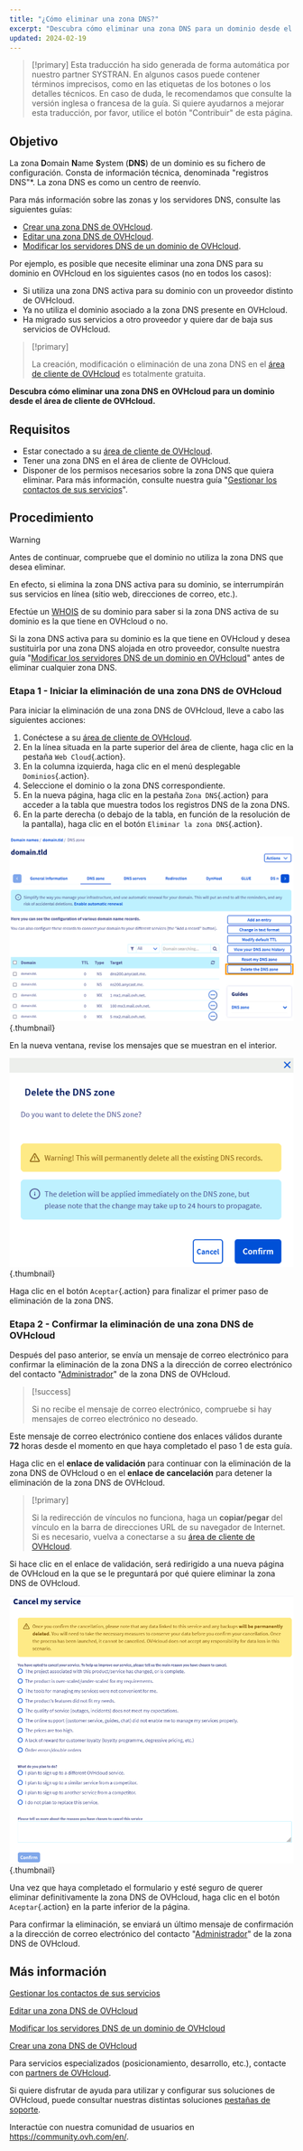 ```yaml
---
title: "¿Cómo eliminar una zona DNS?"
excerpt: "Descubra cómo eliminar una zona DNS para un dominio desde el área de cliente de OVHcloud"
updated: 2024-02-19
---
```


> [!primary]
> Esta traducción ha sido generada de forma automática por nuestro partner SYSTRAN. En algunos casos puede contener términos imprecisos, como en las etiquetas de los botones o los detalles técnicos. En caso de duda, le recomendamos que consulte la versión inglesa o francesa de la guía. Si quiere ayudarnos a mejorar esta traducción, por favor, utilice el botón "Contribuir" de esta página.
>

## Objetivo

La zona **D**omain **N**ame **S**ystem (**DNS**) de un dominio es su fichero de configuración. Consta de información técnica, denominada "registros DNS"*. La zona DNS es como un centro de reenvío.

Para más información sobre las zonas y los servidores DNS, consulte las siguientes guías: 

- [Crear una zona DNS de OVHcloud](/pages/web_cloud/domains/dns_zone_create).
- [Editar una zona DNS de OVHcloud](/pages/web_cloud/domains/dns_zone_edit).
- [Modificar los servidores DNS de un dominio de OVHcloud](/pages/web_cloud/domains/dns_server_general_information).

Por ejemplo, es posible que necesite eliminar una zona DNS para su dominio en OVHcloud en los siguientes casos (no en todos los casos):

- Si utiliza una zona DNS activa para su dominio con un proveedor distinto de OVHcloud.
- Ya no utiliza el dominio asociado a la zona DNS presente en OVHcloud.
- Ha migrado sus servicios a otro proveedor y quiere dar de baja sus servicios de OVHcloud.

> [!primary]
>
> La creación, modificación o eliminación de una zona DNS en el [área de cliente de OVHcloud](/links//manager) es totalmente gratuita.
>

**Descubra cómo eliminar una zona DNS en OVHcloud para un dominio desde el área de cliente de OVHcloud.**

## Requisitos

- Estar conectado a su [área de cliente de OVHcloud](/links//manager).
- Tener una zona DNS en el área de cliente de OVHcloud.
- Disponer de los permisos necesarios sobre la zona DNS que quiera eliminar. Para más información, consulte nuestra guía "[Gestionar los contactos de sus servicios](/pages/account_and_service_management/account_information/managing_contacts)".

## Procedimiento

> [!warning]
>
> Antes de continuar, compruebe que el dominio no utiliza la zona DNS que desea eliminar.
>
> En efecto, si elimina la zona DNS activa para su dominio, se interrumpirán sus servicios en línea (sitio web, direcciones de correo, etc.).
>
> Efectúe un [WHOIS](https://www.ovhcloud.com/es/domains/whois/) de su dominio para saber si la zona DNS activa de su dominio es la que tiene en OVHcloud o no.
>
> Si la zona DNS activa para su dominio es la que tiene en OVHcloud y desea sustituirla por una zona DNS alojada en otro proveedor, consulte nuestra guía "[Modificar los servidores DNS de un dominio en OVHcloud](/pages/web_cloud/domains/dns_server_general_information)" antes de eliminar cualquier zona DNS.
>

### Etapa 1 - Iniciar la eliminación de una zona DNS de OVHcloud

Para iniciar la eliminación de una zona DNS de OVHcloud, lleve a cabo las siguientes acciones: 

1. Conéctese a su [área de cliente de OVHcloud](/links//manager).
2. En la línea situada en la parte superior del área de cliente, haga clic en la pestaña `Web Cloud`{.action}.
3. En la columna izquierda, haga clic en el menú desplegable `Dominios`{.action}.
4. Seleccione el dominio o la zona DNS correspondiente.
5. En la nueva página, haga clic en la pestaña `Zona DNS`{.action} para acceder a la tabla que muestra todos los registros DNS de la zona DNS.
6. En la parte derecha (o debajo de la tabla, en función de la resolución de la pantalla), haga clic en el botón `Eliminar la zona DNS`{.action}.

![delete the DNS zone](images/delete-the-dns-zone.png){.thumbnail}

En la nueva ventana, revise los mensajes que se muestran en el interior.

![delete the DNS zone validation](images/delete-the-dns-zone-confirmation.png){.thumbnail}

Haga clic en el botón `Aceptar`{.action} para finalizar el primer paso de eliminación de la zona DNS.

### Etapa 2 - Confirmar la eliminación de una zona DNS de OVHcloud

Después del paso anterior, se envía un mensaje de correo electrónico para confirmar la eliminación de la zona DNS a la dirección de correo electrónico del contacto "[Administrador](/pages/account_and_service_management/account_information/managing_contacts)" de la zona DNS de OVHcloud.

> [!success]
>
> Si no recibe el mensaje de correo electrónico, compruebe si hay mensajes de correo electrónico no deseado.
>

Este mensaje de correo electrónico contiene dos enlaces válidos durante **72** horas desde el momento en que haya completado el paso 1 de esta guía.

Haga clic en el **enlace de validación** para continuar con la eliminación de la zona DNS de OVHcloud o en el **enlace de cancelación** para detener la eliminación de la zona DNS de OVHcloud.

> [!primary]
>
> Si la redirección de vínculos no funciona, haga un **copiar/pegar** del vínculo en la barra de direcciones URL de su navegador de Internet. Si es necesario, vuelva a conectarse a su [área de cliente de OVHcloud](/links//manager).
>

Si hace clic en el enlace de validación, será redirigido a una nueva página de OVHcloud en la que se le preguntará por qué quiere eliminar la zona DNS de OVHcloud.

![cancel the service](images/cancel-my-service.png){.thumbnail}

Una vez que haya completado el formulario y esté seguro de querer eliminar definitivamente la zona DNS de OVHcloud, haga clic en el botón `Aceptar`{.action} en la parte inferior de la página.

Para confirmar la eliminación, se enviará un último mensaje de confirmación a la dirección de correo electrónico del contacto "[Administrador](/pages/account_and_service_management/account_information/managing_contacts)" de la zona DNS de OVHcloud.

## Más información

[Gestionar los contactos de sus servicios](/pages/account_and_service_management/account_information/managing_contacts)

[Editar una zona DNS de OVHcloud](/pages/web_cloud/domains/dns_zone_edit)

[Modificar los servidores DNS de un dominio de OVHcloud](/pages/web_cloud/domains/dns_server_general_information)

[Crear una zona DNS de OVHcloud](/pages/web_cloud/domains/dns_zone_create)

Para servicios especializados (posicionamiento, desarrollo, etc.), contacte con [partners de OVHcloud](/links//partner).

Si quiere disfrutar de ayuda para utilizar y configurar sus soluciones de OVHcloud, puede consultar nuestras distintas soluciones [pestañas de soporte](/links//support).

Interactúe con nuestra comunidad de usuarios en <https://community.ovh.com/en/>.